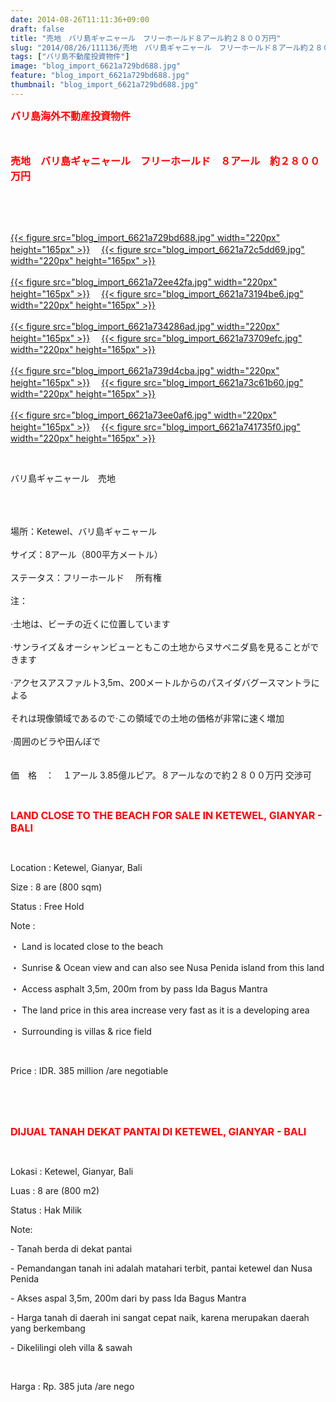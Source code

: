 ```yaml
---
date: 2014-08-26T11:11:36+09:00
draft: false
title: "売地　バリ島ギャニャール　フリーホールド８アール約２８００万円"
slug: "2014/08/26/111136/売地　バリ島ギャニャール　フリーホールド８アール約２８００万円"
tags: ["バリ島不動産投資物件"]
image: "blog_import_6621a729bd688.jpg"
feature: "blog_import_6621a729bd688.jpg"
thumbnail: "blog_import_6621a729bd688.jpg"
---
```

<p><font color="#ff0000" size="3"><strong>バリ島海外不動産投資物件</strong></font></p><p><font color="#ff0000" size="3"><strong><br/></strong></font></p><p><font color="#ff0000" size="3"><strong>売地　バリ島ギャニャール　フリーホールド　８アール　約２８００万円</strong></font></p><br/><br/><p><br/><a href="blog_import_6621a72b0192f.jpg">{{< figure src="blog_import_6621a729bd688.jpg" width="220px" height="165px" >}}</a> 　<a href="blog_import_6621a72d90ec1.jpg">{{< figure src="blog_import_6621a72c5dd69.jpg" width="220px" height="165px" >}}</a> <br/><br/><a href="blog_import_6621a730463bf.jpg">{{< figure src="blog_import_6621a72ee42fa.jpg" width="220px" height="165px" >}}</a> 　<a href="blog_import_6621a732c87c8.jpg">{{< figure src="blog_import_6621a73194be6.jpg" width="220px" height="165px" >}}</a> <br/><br/><a href="blog_import_6621a735792c7.jpg">{{< figure src="blog_import_6621a734286ad.jpg" width="220px" height="165px" >}}</a> 　<a href="blog_import_6621a738429ad.jpg">{{< figure src="blog_import_6621a73709efc.jpg" width="220px" height="165px" >}}</a> <br/><br/><a href="blog_import_6621a73b16533.jpg">{{< figure src="blog_import_6621a739d4cba.jpg" width="220px" height="165px" >}}</a> 　<a href="blog_import_6621a73d992db.jpg">{{< figure src="blog_import_6621a73c61b60.jpg" width="220px" height="165px" >}}</a> <br/><br/><a href="blog_import_6621a74022c22.jpg">{{< figure src="blog_import_6621a73ee0af6.jpg" width="220px" height="165px" >}}</a> 　<a href="blog_import_6621a742b03a1.jpg">{{< figure src="blog_import_6621a741735f0.jpg" width="220px" height="165px" >}}</a> <br/></p><br/><p><span>バリ島</span><span>ギャニャール　売地</span></p><p><span><br/></span><br/><br/><span>場所：</span><span>Ketewel</span><span>、</span><span>バリ島ギャニャール</span> <br/><br/><span>サイズ：</span><span>8アール（</span><span>800</span><span>平方メートル</span><span>）</span> <br/><br/><span>ステータス：</span><span>フリー</span><span>ホールド</span> 　所有権<br/><br/><span>注：</span> <br/><br/><span>·</span><span>土地</span><span>は、ビーチ</span><span>の近くに</span><span>位置しています</span> <br/><br/><span>·</span><span>サンライズ</span><span>＆</span><span>オーシャン</span><span>ビューと</span><span>も</span><span>この土地</span><span>から</span><span>ヌサペニダ</span><span>島</span><span>を見ることができます</span> <br/><br/><span>·</span><span>アクセス</span><span>アスファルト</span><span>3,5m</span><span>、</span><span>200メートル</span><span>からのパス</span><span>イダ</span><span>バグース</span><span>マントラ</span><span>による</span> <br/><br/><span>それは</span><span>現像領域</span><span>であるので</span><span>·</span><span>この領域での</span><span>土地の</span><span>価格が</span><span>非常に速く</span><span>増加</span> <br/><br/><span>·</span><span>周囲の</span><span>ビラや</span><span>田んぼ</span><span>で</span> <br/><br/><br/><span>価　格　：　１アール</span> <span class="hps">3.85億ルピア。８アールなので約２８００万円</span> 交渉可<br/></p><br/><p><font color="#ff0000" size="3"><strong>LAND CLOSE TO THE BEACH FOR SALE IN KETEWEL, GIANYAR - BALI</strong></font></p><br/><p>Location : Ketewel, Gianyar, Bali</p><p>Size : 8 are (800 sqm)</p><p>Status : Free Hold</p><p>Note :</p><p>・ Land is located close to the beach</p><p>・ Sunrise &amp; Ocean view and can also see Nusa Penida island from this land</p><p>・ Access asphalt 3,5m, 200m from by pass Ida Bagus Mantra </p><p>・ The land price in this area increase very fast as it is a developing area</p><p>・ Surrounding is villas &amp; rice field</p><br/><p>Price : IDR. 385 million /are negotiable</p><br/><br/><br/><p><font color="#ff0000" size="3"><strong>DIJUAL TANAH DEKAT PANTAI DI KETEWEL, GIANYAR - BALI</strong></font></p><br/><p>Lokasi : Ketewel, Gianyar, Bali</p><p>Luas : 8 are (800 m2)</p><p>Status : Hak Milik</p><p>Note:</p><p>- Tanah berda di dekat pantai</p><p>- Pemandangan tanah ini adalah matahari terbit, pantai ketewel dan Nusa Penida</p><p>- Akses aspal 3,5m, 200m dari by pass Ida Bagus Mantra</p><p>- Harga tanah di daerah ini sangat cepat naik, karena merupakan daerah yang berkembang</p><p>- Dikelilingi oleh villa &amp; sawah</p><br/><p>Harga : Rp. 385 juta /are nego</p><p><br/><br/></p>

